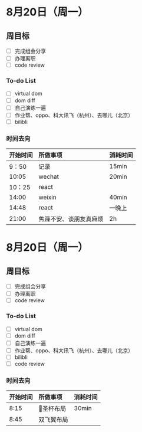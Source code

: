 # 8月20日（周一）

## 周目标

- [ ] 完成组会分享
- [ ] 办理离职
- [ ] code review

### To-do List

- [ ] virtual dom
- [ ] dom diff
- [ ] 自己演练一遍
- [ ] 作业帮、oppo、科大讯飞（杭州）、去哪儿（北京）
- [ ] bilibli

### 时间去向

| 开始时间 | 所做事项 | 消耗时间 |
|:---------|:---------|:---------|
| 9：50    | 记录     | 15min    |
| 10:05    | wechat   | 20min    |
| 10：25   | react    |          | 
14:00 |   weixin  | 40min
14:48 | react | 一晚上
21:00 | 焦躁不安、谈朋友真麻烦 | 2h


# 8月20日（周一）

## 周目标

- [ ] 完成组会分享
- [ ] 办理离职
- [ ] code review

### To-do List

- [ ] virtual dom
- [ ] dom diff
- [ ] 自己演练一遍
- [ ] 作业帮、oppo、科大讯飞（杭州）、去哪儿（北京）
- [ ] bilibli
- [ ] code review

### 时间去向

| 开始时间 | 所做事项 | 消耗时间 |
|:---------|:---------|:---------|
8:15 | 圣杯布局 | 30min
8:45 | 双飞翼布局 | 

